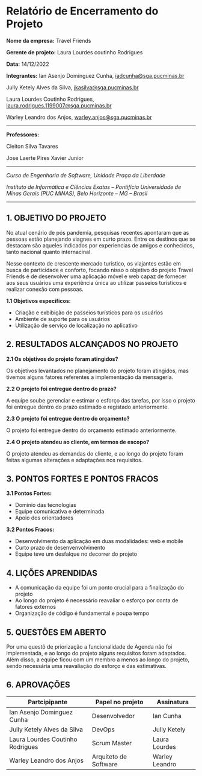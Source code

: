 # Relatório de Encerramento do Projeto

**Nome da empresa:** Travel Friends

**Gerente de projeto:** Laura Lourdes coutinho Rodrigues

**Data:** 14/12/2022

**Integrantes:**
Ian Asenjo Dominguez Cunha, iadcunha@sga.pucminas.br

Jully Ketely Alves da Silva, jkasilva@sga.pucminas.br

Laura Lourdes Coutinho Rodrigues, laura.rodrigues.1199007@sga.pucminas.br

Warley Leandro dos Anjos, warley.anjos@sga.pucminas.br

---

**Professores:**

Cleiton Silva Tavares

Jose Laerte Pires Xavier Junior

---

_Curso de Engenharia de Software, Unidade Praça da Liberdade_

_Instituto de Informática e Ciências Exatas – Pontifícia Universidade de Minas Gerais (PUC MINAS), Belo Horizonte – MG – Brasil_

---
## 1. OBJETIVO DO PROJETO

No atual cenário de pós pandemia, pesquisas recentes apontaram que as pessoas estão planejando viagnes em curto prazo. Entre os destinos que se destacam são aqueles indicados por experiencias de amigos e conhecidos, tanto nacional quanto internacinal.

Nesse contexto de crescente mercado turistico, os viajantes estão em busca de particidade e conforto, focando nisso o objetivo do projeto Travel Friends é de desenvolver uma aplicação móvel e web capaz de fornecer aos seus usuários uma experiência única ao utilizar passeios turísticos e realizar conexão com pessoas.

**1.1 Objetivos específicos:** 

- Criação e exbibição de passeios turísticos para os usuários
- Ambiente de suporte para os usuários
- Utilização de serviço de localização no aplicativo

## 2. RESULTADOS ALCANÇADOS NO PROJETO

**2.1 Os objetivos do projeto foram atingidos?** 

 Os objetivos levantados no planejamento do projeto foram atingidos, mas tivemos alguns fatores referentes a implementação da mensageria.

**2.2 O projeto foi entregue dentro do prazo?** 

 A equipe soube gerenciar e estimar o esforço das tarefas, por isso o projeto foi entregue dentro do prazo estimado e registado anteriormente.

**2.3 O projeto foi entregue dentro do orçamento?** 

 O projeto foi entregue dentro do orçamento estimado anteriormente.

**2.4 O projeto atendeu ao cliente, em termos de escopo?**

 O projeto atendeu as demandas do cliente, e ao longo do projeto foram feitas algumas alterações e adaptações nos requisitos.

## 3. PONTOS FORTES E PONTOS FRACOS

**3.1 Pontos Fortes:**
- Domínio das tecnologias
- Equipe comunicativa e determinada
- Apoio dos orientadores

**3.2 Pontos Fracos:**
- Desenvolvimento da aplicação em duas modalidades: web e mobile
- Curto prazo de desenvenvolvimento 
- Equipe teve um desfalque no decorrer do projeto

## 4. LIÇÕES APRENDIDAS
 
  - A comunicação da equipe foi um ponto crucial para a finalização do projeto
  - Ao longo do projeto é necessário reavaliar o esforço por conta de fatores externos
  - Organização de código é fundamental e poupa tempo

## 5. QUESTÕES EM ABERTO

Por uma questõ de priorização a funcionalidade de Agenda não foi implementada, e ao longo do projeto alguns requisitos foram adaptados. Além disso, a equipe ficou com  um membro a menos ao longo do projeto, sendo necessária uma reavaliação do esforço e das estimativas.
## 6. APROVAÇÕES

| Partcipipante | Papel no projeto | Assinatura |
| --- | --- | --- |
| Ian Asenjo Dominguez Cunha | Desenvolvedor | Ian Cunha    |
| Jully Ketely Alves da Silva | DevOps | Jully Ketely    | 
| Laura Lourdes Coutinho Rodrigues | Scrum Master | Laura Lourdes   |
| Warley Leandro dos Anjos | Arquiteto de Software | Warley Leandro  |

